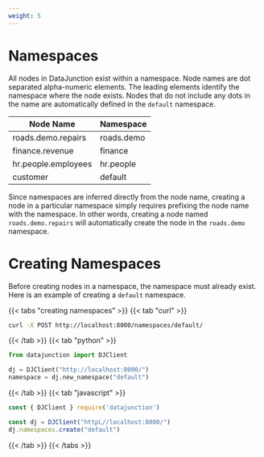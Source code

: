```yaml
---
weight: 5
---
```


# Namespaces

All nodes in DataJunction exist within a namespace. Node names are dot separated alpha-numeric elements. The leading elements
identify the namespace where the node exists. Nodes that do not include any dots in the name are automatically
defined in the `default` namespace.

| Node Name           | Namespace    |
|---------------------|--------------|
| roads.demo.repairs  | roads.demo   |
| finance.revenue     | finance      |
| hr.people.employees | hr.people    |
| customer            | default      |

Since namespaces are inferred directly from the node name, creating a node in a particular namespace simply requires prefixing
the node name with the namespace. In other words, creating a node named `roads.demo.repairs` will automatically create the node in the
`roads.demo` namespace.

# Creating Namespaces

Before creating nodes in a namespace, the namespace must already exist. Here is an example of creating a `default` namespace.

{{< tabs "creating namespaces" >}}
{{< tab "curl" >}}
```sh
curl -X POST http://localhost:8000/namespaces/default/
```
{{< /tab >}}
{{< tab "python" >}}

```py
from datajunction import DJClient

dj = DJClient("http://localhost:8000/")
namespace = dj.new_namespace("default")
```
{{< /tab >}}
{{< tab "javascript" >}}
```js
const { DJClient } require('datajunction')

const dj = DJClient("httpL//localhost:8000/")
dj.namespaces.create("default")
```
{{< /tab >}}
{{< /tabs >}}

